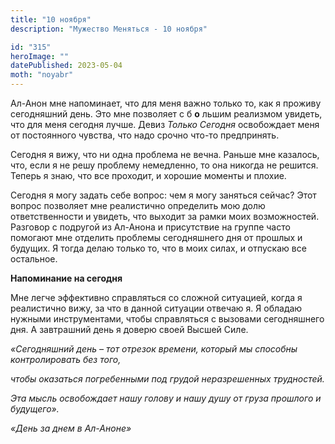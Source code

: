 ```yaml
---
title: "10 ноября"
description: "Мужество Меняться - 10 ноября"

id: "315"
heroImage: ""
datePublished: 2023-05-04
moth: "noyabr"
---
```


Ал-Анон мне напоминает, что для меня важно только то, как я проживу
сегодняшний день. Это мне позволяет с б **о** льшим реализмом увидеть, что для
меня сегодня лучше. Девиз _Только Сегодня_ освобождает меня от постоянного
чувства, что надо срочно что-то предпринять.

Сегодня я вижу, что ни одна проблема не вечна. Раньше мне казалось, что, если
я не решу проблему немедленно, то она никогда не решится. Теперь я знаю, что
все проходит, и хорошие моменты и плохие.

Сегодня я могу задать себе вопрос: чем я могу заняться сейчас? Этот вопрос
позволяет мне реалистично определить мою долю ответственности и увидеть, что
выходит за рамки моих возможностей. Разговор с подругой из Ал-Анона и
присутствие на группе часто помогают мне отделить проблемы сегодняшнего дня от
прошлых и будущих. Я тогда делаю только то, что в моих силах, и отпускаю все
остальное.

**Напоминание на сегодня**

Мне легче эффективно справляться со сложной ситуацией, когда я реалистично
вижу, за что в данной ситуации отвечаю я. Я обладаю нужными инструментами,
чтобы справляться с вызовами сегодняшнего дня. А завтрашний день я доверю
своей Высшей Силе.

_«Сегодняшний день – тот отрезок времени, который мы способны контролировать
без того,_

_чтобы оказаться погребенными под грудой неразрешенных трудностей._

_Эта мысль освобождает нашу голову и нашу душу от груза прошлого и будущего»._

_«День за днем в Ал-Аноне»_
